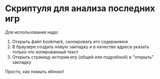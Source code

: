 # Скриптуля для анализа последних игр

Для использования надо:
1) Открыть файл bookmark, скопировать его содержимое
2) В браузере создать новую закладку и в качестве адреса указать только что копированный текст
3) Открыть страницу истории игр (общей или подробной) и "открыть" закладку

Просто, как помыть яблоко!
